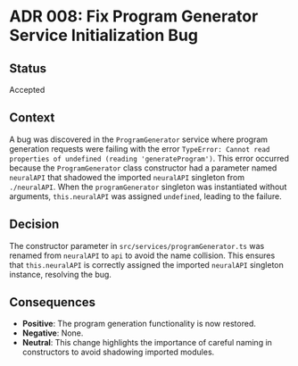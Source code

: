 # ADR 008: Fix Program Generator Service Initialization Bug

## Status

Accepted

## Context

A bug was discovered in the `ProgramGenerator` service where program generation requests were failing with the error `TypeError: Cannot read properties of undefined (reading 'generateProgram')`. This error occurred because the `ProgramGenerator` class constructor had a parameter named `neuralAPI` that shadowed the imported `neuralAPI` singleton from `./neuralAPI`. When the `programGenerator` singleton was instantiated without arguments, `this.neuralAPI` was assigned `undefined`, leading to the failure.

## Decision

The constructor parameter in `src/services/programGenerator.ts` was renamed from `neuralAPI` to `api` to avoid the name collision. This ensures that `this.neuralAPI` is correctly assigned the imported `neuralAPI` singleton instance, resolving the bug.

## Consequences

- **Positive**: The program generation functionality is now restored.
- **Negative**: None.
- **Neutral**: This change highlights the importance of careful naming in constructors to avoid shadowing imported modules.


